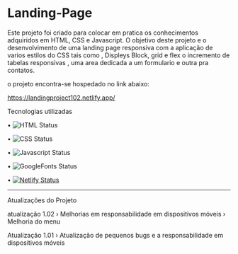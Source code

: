 # Landing-Page


Este projeto foi criado para colocar em pratica os conhecimentos adquiridos em HTML, CSS e Javascript.
  O objetivo deste projeto e o desenvolvimento de uma landing page responsiva com a aplicação de varios estilos do CSS tais como , Displeys Block, grid e flex o incremento de tabelas responsivas , uma area dedicada a um formulario e outra pra contatos. 

o projeto encontra-se hospedado no link abaixo:

https://landingproject102.netlify.app/

Tecnologias utilizadas 

• 	   ![HTML Status](https://img.shields.io/badge/HTML5-E34F26?style=for-the-badge&logo=html5&logoColor=white)

• 	   ![CSS Status](https://img.shields.io/badge/CSS3-1572B6?style=for-the-badge&logo=css3&logoColor=white)

•      ![Javascript Status](https://img.shields.io/badge/JavaScript-323330?style=for-the-badge&logo=javascript&logoColor=F7DF1E)

•      ![GoogleFonts Status](https://img.shields.io/badge/Google-Fonts-green)

•	     [![Netlify Status](https://api.netlify.com/api/v1/badges/4fcccf50-a6d6-452b-839e-6852f4824112/deploy-status)](https://app.netlify.com/sites/clocktimer101/deploys)


______________________________________________________________________________________________________________________________________________________________
Atualizações do Projeto 

atualização 1.02
› Melhorias em responsabilidade em dispositivos móveis 
› Melhoria do menu 

Atualização 1.01 
› Atualização de pequenos bugs e a responsabilidade em dispositivos móveis

